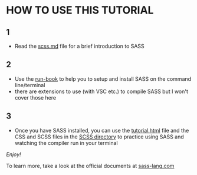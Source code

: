 # HOW TO USE THIS TUTORIAL

## 1
  - Read the [scss.md](https://github.com/Riley-I/SASS-tutorial/blob/master/scss.md) file for a brief introduction to SASS
 
## 2
   - Use the [run-book](https://github.com/Riley-I/SASS-tutorial/blob/master/run-book.md) to help you to setup and install SASS on the command line/terminal
   - there are extensions to use (with VSC etc.) to compile SASS but I won't cover those here

## 3
   - Once you have SASS installed, you can use the [tutorial.html](https://github.com/Riley-I/SASS-tutorial/blob/master/tutorial.html) file and the CSS and SCSS files in the [SCSS directory](https://github.com/Riley-I/SASS-tutorial/tree/master/scss) to practice using SASS and watching the compiler run in your terminal
   
   *Enjoy!*
   
   To learn more, take a look at the official documents at [sass-lang.com](https://sass-lang.com/)
   